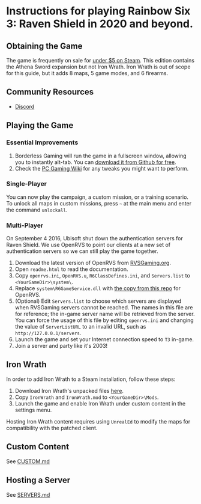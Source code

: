 # Instructions for playing Rainbow Six 3: Raven Shield in 2020 and beyond.

## Obtaining the Game

The game is frequently on sale for [under $5 on Steam](https://isthereanydeal.com/game/tomclancysrainbowsixiiigoldedition/history/). This edition contains the Athena Sword expansion but not Iron Wrath. Iron Wrath is out of scope for this guide, but it adds 8 maps, 5 game modes, and 6 firearms.

## Community Resources

* [Discord](https://discord.com/invite/QnXXqcK)

## Playing the Game

### Essential Improvements

1. Borderless Gaming will run the game in a fullscreen window, allowing you to instantly alt-tab. You can [download it from Github for free](https://github.com/Codeusa/Borderless-Gaming/releases/).
1. Check the [PC Gaming Wiki](https://www.pcgamingwiki.com/wiki/Tom_Clancy%27s_Rainbow_Six_3:_Raven_Shield) for any tweaks you might want to perform.

### Single-Player

You can now play the campaign, a custom mission, or a training scenario. To unlock all maps in custom missions, press `~` at the main menu and enter the command `unlockall`.

### Multi-Player

On September 4 2016, Ubisoft shut down the authentication servers for Raven Shield. We use OpenRVS to point our clients at a new set of authentication servers so we can still play the game together.

1. Download the latest version of OpenRVS from [RVSGaming.org](http://rvsgaming.org/Downloads/).
1. Open `readme.html` to read the documentation.
1. Copy `openrvs.ini`, `OpenRVS.u`, `R6ClassDefines.ini`, and `Servers.list` to `<YourGameDir>\system\`.
1. Replace `system\R6GameService.dll` with [the copy from this repo](R6GameService.dll) for OpenRVS.
1. (Optional) Edit `Servers.list` to choose which servers are displayed when RVSGaming servers cannot be reached. The names in this file are for reference; the in-game server name will be retrieved from the server. You can force the usage of this file by editing `openrvs.ini` and changing the value of `ServerListURL` to an invalid URL, such as `http://127.0.0.1/servers`.
1. Launch the game and set your Internet connection speed to `T3` in-game.
1. Join a server and party like it's 2003!

## Iron Wrath

In order to add Iron Wrath to a Steam installation, follow these steps:

1. Download Iron Wrath's unpacked files [here](https://www.moddb.com/games/tom-clancys-rainbow-six-3-raven-shield/downloads/rainbow-six-3-iron-wrath-manual-installation).
1. Copy `IronWrath` and `IronWrath.mod` to `<YourGameDir>\Mods`.
1. Launch the game and enable Iron Wrath under custom content in the settings menu.

Hosting Iron Wrath content requires using `UnrealEd` to modify the maps for compatibility with the patched client.

## Custom Content

See [CUSTOM.md](CUSTOM.md)

## Hosting a Server

See [SERVERS.md](SERVERS.md)
